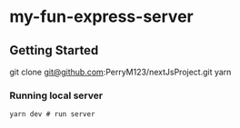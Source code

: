 # my-fun-express-server

## Getting Started
git clone git@github.com:PerryM123/nextJsProject.git
yarn

### Running local server
```
yarn dev # run server
```